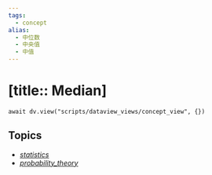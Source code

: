 ```yaml
---
tags:
  - concept
alias:
  - 中位数
  - 中央值
  - 中值
---
```


# [title:: Median]

```dataviewjs
await dv.view("scripts/dataview_views/concept_view", {})
```

## Topics

- [_statistics_](topics/_statistics_.md)
- [_probability_theory_](_probability_theory_.md)
